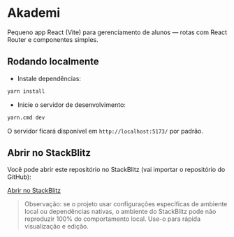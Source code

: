 # Akademi

Pequeno app React (Vite) para gerenciamento de alunos — rotas com React Router e componentes simples.

## Rodando localmente

- Instale dependências:

```cmd
yarn install
```

- Inicie o servidor de desenvolvimento:

```cmd
yarn.cmd dev
```

O servidor ficará disponível em `http://localhost:5173/` por padrão.

## Abrir no StackBlitz

Você pode abrir este repositório no StackBlitz (vai importar o repositório do GitHub):

[Abrir no StackBlitz](https://stackblitz.com/github/Blarissa/akademi)

> Observação: se o projeto usar configurações específicas de ambiente local ou dependências nativas, o ambiente do StackBlitz pode não reproduzir 100% do comportamento local. Use-o para rápida visualização e edição.